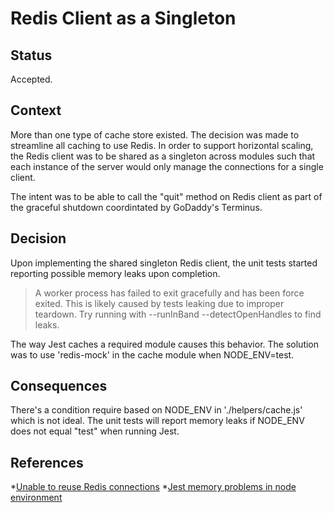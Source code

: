 # Redis Client as a Singleton

## Status

Accepted.

## Context

More than one type of cache store existed. The decision was made to streamline all caching to use Redis. In order to support horizontal scaling, the Redis client was to be shared as a singleton across modules such that each instance of the server would only manage the connections for a single client.

The intent was to be able to call the "quit" method on Redis client as part of the graceful shutdown coordintated by GoDaddy's Terminus.

## Decision

Upon implementing the shared singleton Redis client, the unit tests started reporting possible memory leaks upon completion.

> A worker process has failed to exit gracefully and has been force exited. This is likely caused by tests leaking due to improper teardown. Try running with --runInBand --detectOpenHandles to find leaks.

The way Jest caches a required module causes this behavior. The solution was to use 'redis-mock' in the cache module when NODE_ENV=test.

## Consequences

There's a condition require based on NODE_ENV in './helpers/cache.js' which is not ideal. The unit tests will report memory leaks if NODE_ENV does not equal "test" when running Jest.

## References
*[Unable to reuse Redis connections](https://github.com/OptimalBits/bull/issues/841)
*[Jest memory problems in node environment](https://github.com/facebook/jest/issues/6399)
